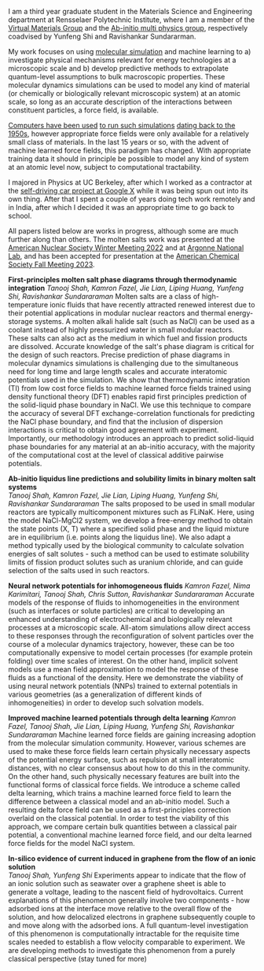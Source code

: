 

I am a third year graduate student in the Materials Science and Engineering department at Rensselaer Polytechnic Institute, where I am a member of the [Virtual Materials Group](https://mse.rpi.edu/people/faculty/yunfeng-shi) and the [Ab-initio multi physics group](http://abinitiomp.org/), respectively coadvised by Yunfeng Shi and Ravishankar Sundararman. 

My work focuses on using [molecular simulation](https://en.wikipedia.org/wiki/Molecular_dynamics) and machine learning to a) investigate physical mechanisms relevant for energy technologies at a microscopic scale and b) develop predictive methods to extrapolate quantum-level assumptions to bulk macroscopic properties. These molecular dynamics simulations can be used to model any kind of material (or chemically or biologically relevant microscopic system) at an atomic scale, so long as an accurate description of the interactions between constituent particles, a force field, is available.

[Computers have been used](https://pubs.aip.org/aip/jcp/article-abstract/31/2/459/1031509/Studies-in-Molecular-Dynamics-I-General-Method?redirectedFrom=fulltext) [to run such simulations](https://ui.adsabs.harvard.edu/abs/1960PhRv..120.1229G/abstract) [dating back to the 1950s](https://ui.adsabs.harvard.edu/abs/1964PhRv..136..405R/abstract), however appropriate force fields were only available for a relatively small class of materials. In the last 15 years or so, with the advent of machine learned force fields, this paradigm has changed. With appropriate training data it should in principle be possible to model any kind of system at an atomic level now, subject to computational tractability. 

I majored in Physics at UC Berkeley, after which I worked as a contractor at the [self-driving car project at Google X](https://waymo.com/) while it was being spun out into its own thing. After that I spent a couple of years doing tech work remotely and in India, after which I decided it was an appropriate time to go back to school.

All papers listed below are works in progress, although some are much further along than others. The molten salts work was presented at the [American Nuclear Society Winter Meeting 2022](https://www.ans.org/meetings/wm2022/session/view-1409/) and at [Argonne National Lab](https://www.anl.gov/our-history), and has been accepted for presentation at the [American Chemical Society Fall Meeting 2023](https://callforabstracts.acs.org/acsfall2023/I&EC). 


**First-principles molten salt phase diagrams through thermodynamic integration** 
*Tanooj Shah, Kamron Fazel, Jie Lian, Liping Huang, Yunfeng Shi, Ravishankar Sundararaman* 
Molten salts are a class of high-temperature ionic fluids that have recently attracted renewed interest due to their potential applications in modular nuclear reactors and thermal energy-storage systems. A molten alkali halide salt (such as NaCl) can be used as a coolant instead of highly pressurized water in small modular reactors. These salts can also act as the medium in which fuel and fission products are dissolved. Accurate knowledge of the salt's phase diagram is critical for the design of such reactors. Precise prediction of phase diagrams in molecular dynamics simulations is challenging due to the simultaneous need for long time and large length scales and accurate interatomic potentials used in the simulation. We show that thermodynamic integration (TI) from low cost force fields to machine learned force fields trained using density functional theory (DFT) enables rapid first principles prediction of the solid-liquid phase boundary in NaCl. We use this technique to compare the accuracy of several DFT exchange-correlation functionals for predicting the NaCl phase boundary, and find that the inclusion of dispersion interactions is critical to obtain good agreement with experiment. Importantly, our methodology introduces an approach to predict solid-liquid phase boundaries for any material at an ab-initio accuracy, with the majority of the computational cost at the level of classical additive pairwise potentials. 


**Ab-initio liquidus line predictions and solubility limits in binary molten salt systems**  
*Tanooj Shah, Kamron Fazel, Jie Lian, Liping Huang, Yunfeng Shi, Ravishankar Sundararaman* 
The salts proposed to be used in small modular reactors are typically multicomponent mixtures such as FLiNaK. Here, using the model NaCl-MgCl2 system, we develop a free-energy method to obtain the state points (X, T) where a specified solid phase and the liquid mixture are in equilibrium (i.e. points along the liquidus line). We also adapt a method typically used by the biological community to calculate solvation energies of salt solutes - such a method can be used to estimate solubility limits of fission product solutes such as uranium chloride, and can guide selection of the salts used in such reactors. 



**Neural network potentials for inhomogeneous fluids** 
*Kamron Fazel, Nima Karimitari, Tanooj Shah, Chris Sutton, Ravishankar Sundararaman* 
Accurate models of the response of fluids to inhomogeneities in the environment (such as interfaces or solute particles) are critical to developing an enhanced understanding of electrochemical and biologically relevant processes at a microscopic scale. All-atom simulations allow direct access to these responses through the reconfiguration of solvent particles over the course of a molecular dynamics trajectory, however, these can be too computationally expensive to model certain processes (for example protein folding) over time scales of interest. On the other hand, implicit solvent models use a mean field approximation to model the response of these fluids as a functional of the density. Here we demonstrate the viability of using neural network potentials (NNPs) trained to external potentials in various geometries (as a generalization of different kinds of inhomogeneities) in order to develop such solvation models. 


**Improved machine learned potentials through delta learning** 
*Kamron Fazel, Tanooj Shah, Jie Lian, Liping Huang, Yunfeng Shi, Ravishankar Sundararaman* 
Machine learned force fields are gaining increasing adoption from the molecular simulation community. However, various schemes are used to make these force fields learn certain physically necessary aspects of the potential energy surface, such as repulsion at small interatomic distances, with no clear consensus about how to do this in the community. On the other hand, such physically necessary features are built into the functional forms of classical force fields. We introduce a scheme called delta learning, which trains a machine learned force field to learn the difference between a classical model and an ab-initio model. Such a resulting delta force field can be used as a first-principles correction overlaid on the classical potential. In order to test the viability of this approach, we compare certain bulk quantities between a classical pair potential, a conventional machine learned force field, and our delta learned force fields for the model NaCl system.


**In-silico evidence of current induced in graphene from the flow of an ionic solution**  
*Tanooj Shah, Yunfeng Shi* 
Experiments appear to indicate that the flow of an ionic solution such as seawater over a graphene sheet is able to generate a voltage, leading to the nascent field of hydrovoltaics. Current explanations of this phenomenon generally involve two components - how adsorbed ions at the interface move relative to the overall flow of the solution, and how delocalized electrons in graphene subsequently couple to and move along with the adsorbed ions. A full quantum-level investigation of this phenomenon is computationally intractable for the requisite time scales needed to establish a flow velocity comparable to experiment. We are developing methods to investigate this phenomenon from a purely classical perspective (stay tuned for more)

